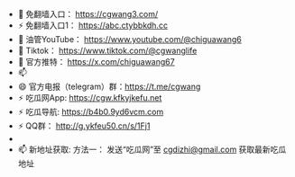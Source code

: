 - 👋 免翻墙入口： https://cgwang3.com/
- ⚡ 免翻墙入口1： https://abc.ctybbkdh.cc
- 👀 油管YouTube： https://www.youtube.com/@chiguawang6
- 🌱 Tiktok： https://www.tiktok.com/@cgwanglife
- 💞️ 官方推特：   https://x.com/chiguawang67
- 📫 
- 😄 官方电报（telegram）群：https://t.me/cgwang
- ⚡ 吃瓜网App: https://cgw.kfkyjkefu.net
- ⚡ 吃瓜导航: https://b4b0.9yd6vcm.com
- ⚡ QQ群： http://g.ykfeu50.cn/s/1Fj1
- 
- 📫 新地址获取:
方法一： 发送“吃瓜网”至 cgdizhi@gmail.com 获取最新吃瓜地址



<!---
chiguawang2/chiguawang2 is a ✨ special ✨ repository because its `README.md` (this file) appears on your GitHub profile.
You can click the Preview link to take a look at your changes.
--->

